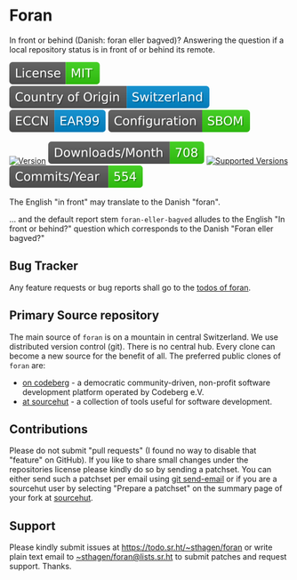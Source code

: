 # Foran

In front or behind (Danish: foran eller bagved)? Answering the question if a local repository status is in front of or behind its remote.

[![license](badges/license-spdx-mit.svg)](https://git.sr.ht/~sthagen/foran/tree/default/item/LICENSE)
[![Country of Origin](badges/country-of-origin-name-switzerland-neutral.svg)](https://git.sr.ht/~sthagen/foran/tree/default/item/COUNTRY-OF-ORIGIN)
[![Export Classification Control Number (ECCN)](badges/export-control-classification-number_eccn-ear99-neutral.svg)](https://git.sr.ht/~sthagen/foran/tree/default/item/EXPORT-CONTROL-CLASSIFICATION-NUMBER)
[![Configuration](badges/configuration-sbom.svg)](third-party/index.html)

[![Version](https://img.shields.io/pypi/v/foran.svg?style=flat)](https://pypi.python.org/pypi/foran/)
[![Downloads](badges/downloads-per-month.svg)](https://pepy.tech/project/foran)
[![Supported Versions](https://img.shields.io/pypi/pyversions/foran.svg?style=flat)](https://pypi.python.org/pypi/foran/)
[![Maintenance Status](badges/commits-per-year.svg)](https://git.sr.ht/~sthagen/foran/log)

The English "in front" may translate to the Danish "foran".

... and the default report stem `foran-eller-bagved` alludes to the English "In front or behind?" question which corresponds to the Danish "Foran eller bagved?"

## Bug Tracker

Any feature requests or bug reports shall go to the [todos of foran](https://todo.sr.ht/~sthagen/foran).

## Primary Source repository

The main source of `foran` is on a mountain in central Switzerland.
We use distributed version control (git).
There is no central hub.
Every clone can become a new source for the benefit of all.
The preferred public clones of `foran` are:

* [on codeberg](https://codeberg.org/sthagen/foran) - a democratic community-driven, non-profit software development platform operated by Codeberg e.V.
* [at sourcehut](https://git.sr.ht/~sthagen/foran) - a collection of tools useful for software development.

## Contributions

Please do not submit "pull requests" (I found no way to disable that "feature" on GitHub).
If you like to share small changes under the repositories license please kindly do so by sending a patchset.
You can either send such a patchset per email using [git send-email](https://git-send-email.io) or 
if you are a sourcehut user by selecting "Prepare a patchset" on the summary page of your fork at [sourcehut](https://git.sr.ht/).

## Support

Please kindly submit issues at <https://todo.sr.ht/~sthagen/foran> or write plain text email to <~sthagen/foran@lists.sr.ht> to submit patches and request support. Thanks.
